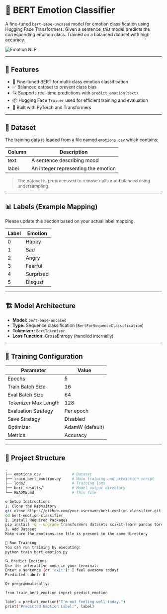 # 🤖 BERT Emotion Classifier

A fine-tuned `bert-base-uncased` model for emotion classification using Hugging Face Transformers. Given a sentence, this model predicts the corresponding emotion class. Trained on a balanced dataset with high accuracy.

![Emotion NLP](https://raw.githubusercontent.com/amcharts/amcharts4/master/dist/images/emotion-wordcloud.png)

---

## 📌 Features

- 🚀 Fine-tuned BERT for multi-class emotion classification
- ✅ Balanced dataset to prevent class bias
- 🔍 Supports real-time predictions with `predict_emotion(text)`
- 📦 Hugging Face `Trainer` used for efficient training and evaluation
- 🧠 Built with PyTorch and Transformers

---

## 📁 Dataset

The training data is loaded from a file named `emotions.csv` which contains:

| Column | Description                |
|--------|----------------------------|
| text   | A sentence describing mood |
| label  | An integer representing the emotion |

> The dataset is preprocessed to remove nulls and balanced using undersampling.

---

## 📊 Labels (Example Mapping)

Please update this section based on your actual label mapping.

| Label | Emotion     |
|-------|-------------|
| 0     | Happy       |
| 1     | Sad         |
| 2     | Angry       |
| 3     | Fearful     |
| 4     | Surprised   |
| 5     | Disgust     |

---

## 🏗️ Model Architecture

- **Model:** `bert-base-uncased`
- **Type:** Sequence classification (`BertForSequenceClassification`)
- **Tokenizer:** `BertTokenizer`
- **Loss Function:** CrossEntropy (handled internally)

---

## 🧪 Training Configuration

| Parameter                | Value         |
|--------------------------|---------------|
| Epochs                   | 5             |
| Train Batch Size         | 16            |
| Eval Batch Size          | 64            |
| Tokenizer Max Length     | 128           |
| Evaluation Strategy      | Per epoch     |
| Save Strategy            | Disabled      |
| Optimizer                | AdamW (default) |
| Metrics                  | Accuracy      |

---

## 📂 Project Structure

```bash
.
├── emotions.csv              # Dataset
├── train_bert_emotion.py     # Main training and prediction script
├── logs/                     # Training logs
├── bert_results/             # Model output directory
└── README.md                 # This file

⚙️ Setup Instructions
1. Clone the Repository
git clone https://github.com/your-username/bert-emotion-classifier.git
cd bert-emotion-classifier
2. Install Required Packages
pip install -q --upgrade transformers datasets scikit-learn pandas torch
3. Add Dataset
Make sure the emotions.csv file is present in the same directory

🚀 Run Training
You can run training by executing:
python train_bert_emotion.py

🔍 Predict Emotions
Use the interactive mode in your terminal:
Enter a sentence (or 'exit'): I feel awesome today!
Predicted Label: 0

Or programmatically:

from train_bert_emotion import predict_emotion

label = predict_emotion("I'm not feeling well today.")
print("Predicted Emotion Label:", label)
